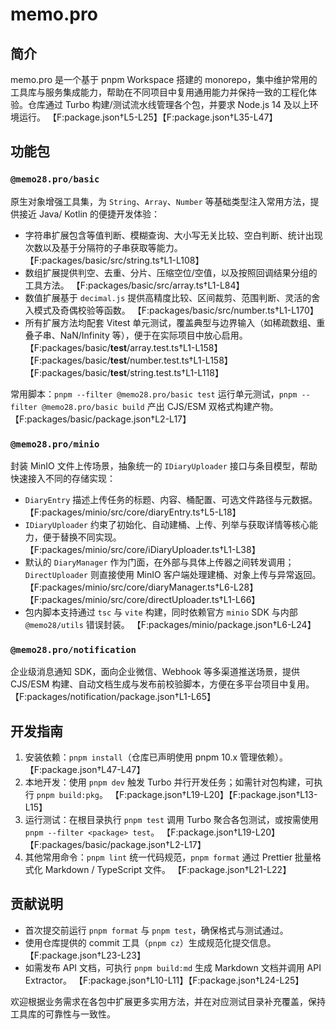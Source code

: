 # memo.pro

## 简介
memo.pro 是一个基于 pnpm Workspace 搭建的 monorepo，集中维护常用的工具库与服务集成能力，帮助在不同项目中复用通用能力并保持一致的工程化体验。仓库通过 Turbo 构建/测试流水线管理各个包，并要求 Node.js 14 及以上环境运行。 【F:package.json†L5-L25】【F:package.json†L35-L47】

## 功能包

### `@memo28.pro/basic`
原生对象增强工具集，为 `String`、`Array`、`Number` 等基础类型注入常用方法，提供接近 Java/ Kotlin 的便捷开发体验：

- 字符串扩展包含等值判断、模糊查询、大小写无关比较、空白判断、统计出现次数以及基于分隔符的子串获取等能力。 【F:packages/basic/src/string.ts†L1-L108】
- 数组扩展提供判空、去重、分片、压缩空位/空值，以及按照回调结果分组的工具方法。 【F:packages/basic/src/array.ts†L1-L84】
- 数值扩展基于 `decimal.js` 提供高精度比较、区间裁剪、范围判断、灵活的舍入模式及奇偶校验等函数。 【F:packages/basic/src/number.ts†L1-L170】
- 所有扩展方法均配套 Vitest 单元测试，覆盖典型与边界输入（如稀疏数组、重叠子串、NaN/Infinity 等），便于在实际项目中放心启用。 【F:packages/basic/__test__/array.test.ts†L1-L158】【F:packages/basic/__test__/number.test.ts†L1-L158】【F:packages/basic/__test__/string.test.ts†L1-L118】

常用脚本：`pnpm --filter @memo28.pro/basic test` 运行单元测试，`pnpm --filter @memo28.pro/basic build` 产出 CJS/ESM 双格式构建产物。 【F:packages/basic/package.json†L2-L17】

### `@memo28.pro/minio`
封装 MinIO 文件上传场景，抽象统一的 `IDiaryUploader` 接口与条目模型，帮助快速接入不同的存储实现：

- `DiaryEntry` 描述上传任务的标题、内容、桶配置、可选文件路径与元数据。 【F:packages/minio/src/core/diaryEntry.ts†L5-L18】
- `IDiaryUploader` 约束了初始化、自动建桶、上传、列举与获取详情等核心能力，便于替换不同实现。 【F:packages/minio/src/core/iDiaryUploader.ts†L1-L38】
- 默认的 `DiaryManager` 作为门面，在外部与具体上传器之间转发调用；`DirectUploader` 则直接使用 MinIO 客户端处理建桶、对象上传与异常返回。 【F:packages/minio/src/core/diaryManager.ts†L6-L28】【F:packages/minio/src/core/directUploader.ts†L1-L66】
- 包内脚本支持通过 `tsc` 与 `vite` 构建，同时依赖官方 `minio` SDK 与内部 `@memo28/utils` 错误封装。 【F:packages/minio/package.json†L6-L24】

### `@memo28.pro/notification`
企业级消息通知 SDK，面向企业微信、Webhook 等多渠道推送场景，提供 CJS/ESM 构建、自动文档生成与发布前校验脚本，方便在多平台项目中复用。 【F:packages/notification/package.json†L1-L65】

## 开发指南
1. 安装依赖：`pnpm install`（仓库已声明使用 pnpm 10.x 管理依赖）。 【F:package.json†L47-L47】
2. 本地开发：使用 `pnpm dev` 触发 Turbo 并行开发任务；如需针对包构建，可执行 `pnpm build:pkg`。 【F:package.json†L19-L20】【F:package.json†L13-L15】
3. 运行测试：在根目录执行 `pnpm test` 调用 Turbo 聚合各包测试，或按需使用 `pnpm --filter <package> test`。 【F:package.json†L19-L20】【F:packages/basic/package.json†L2-L17】
4. 其他常用命令：`pnpm lint` 统一代码规范，`pnpm format` 通过 Prettier 批量格式化 Markdown / TypeScript 文件。 【F:package.json†L21-L22】

## 贡献说明
- 首次提交前运行 `pnpm format` 与 `pnpm test`，确保格式与测试通过。
- 使用仓库提供的 commit 工具（`pnpm cz`）生成规范化提交信息。 【F:package.json†L23-L23】
- 如需发布 API 文档，可执行 `pnpm build:md` 生成 Markdown 文档并调用 API Extractor。 【F:package.json†L10-L11】【F:package.json†L24-L25】

欢迎根据业务需求在各包中扩展更多实用方法，并在对应测试目录补充覆盖，保持工具库的可靠性与一致性。
